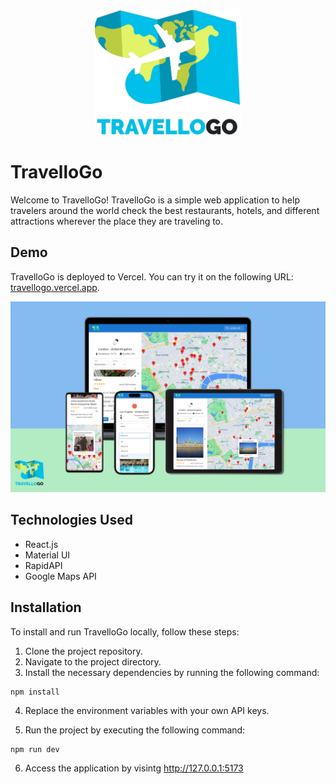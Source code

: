 <div align="center">
  <img src="public/logo.png" height="200px" />
</div>

# TravelloGo

Welcome to TravelloGo! TravelloGo is a simple web application to help travelers around the world check the best restaurants, hotels, and different attractions wherever the place they are traveling to.

## Demo

TravelloGo is deployed to Vercel. You can try it on the following URL: [travellogo.vercel.app](https://travellogo.vercel.app/).

<div align="center">
  <img src="public/mockup.png" />
</div>

## Technologies Used

- React.js
- Material UI
- RapidAPI
- Google Maps API

## Installation

To install and run TravelloGo locally, follow these steps:

1. Clone the project repository.
2. Navigate to the project directory.
3. Install the necessary dependencies by running the following command:

```
npm install
```

4. Replace the environment variables with your own API keys.

5. Run the project by executing the following command:

```
npm run dev
```

6. Access the application by visintg http://127.0.0.1:5173
